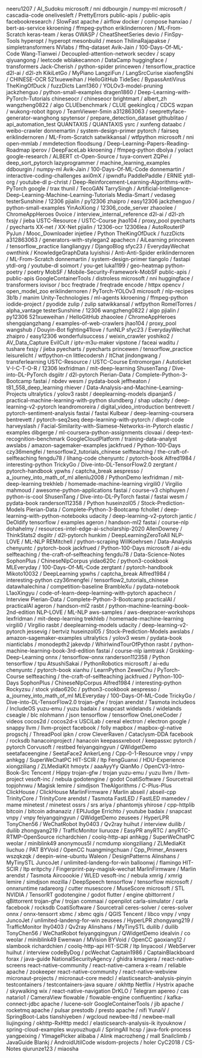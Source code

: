 neeru1207 / AI_Sudoku
microsoft / nni
ddbourgin / numpy-ml
microsoft / cascadia-code
onelivesleft / PrettyErrors
public-apis / public-apis
facebookresearch / SlowFast
apache / airflow
docker / compose
hanxiao / bert-as-service
kkroening / ffmpeg-python
eriklindernoren / ML-From-Scratch
keras-team / keras
OWASP / CheatSheetSeries
devio / FinSpy-Tools
hyperopt / hyperopt
mesonbuild / meson
ThilinaRajapakse / simpletransformers
NVlabs / ffhq-dataset
Avik-Jain / 100-Days-Of-ML-Code
Wang-Tianwei / Decoupled-attention-network
secdev / scapy
qiyuangong / leetcode
wblakecannon / DataCamp
huggingface / transformers
Jack-Cherish / python-spider
princewen / tensorflow_practice
d2l-ai / d2l-zh
KikiLetGo / MyPiano
LangziFun / LangSrcCurise
xiaofengShi / CHINESE-OCR
521xueweihan / HelloGitHub
TideSec / BypassAntiVirus
TheKingOfDuck / fuzzDicts
Lam1360 / YOLOv3-model-pruning
jackzhenguo / python-small-examples
dragen1860 / Deep-Learning-with-PyTorch-Tutorials
chineseocr / chineseocr
brightmart / albert_zh
wangzheng0822 / algo
CLUEbenchmark / CLUE
geekinglcq / CDCS
wzpan / wukong-robot
itgoyo / TeamViewer-5min
a312863063 / seeprettyface-generator-wanghong
spytensor / prepare_detection_dataset
githublitao / api_automation_test
QUANTAXIS / QUANTAXIS
ysrc / xunfeng
dataabc / weibo-crawler
donnemartin / system-design-primer
pytorch / fairseq
eriklindernoren / ML-From-Scratch
satwikkansal / wtfpython
microsoft / nni
open-mmlab / mmdetection
floodsung / Deep-Learning-Papers-Reading-Roadmap
iperov / DeepFaceLab
kkroening / ffmpeg-python
dbolya / yolact
google-research / ALBERT
ct-Open-Source / tuya-convert
ZQPei / deep_sort_pytorch
lazyprogrammer / machine_learning_examples
ddbourgin / numpy-ml
Avik-Jain / 100-Days-Of-ML-Code
donnemartin / interactive-coding-challenges
axi0mX / ipwndfu
PaddlePaddle / ERNIE
ytdl-org / youtube-dl
p-christ / Deep-Reinforcement-Learning-Algorithms-with-PyTorch
google / trax
thunil / TecoGAN
TarrySingh / Artificial-Intelligence-Deep-Learning-Machine-Learning-Tutorials
Media-Smart / vedaseg
testerSunshine / 12306
pjialin / py12306
zhaipro / easy12306
jackzhenguo / python-small-examples
YinAoXiong / 12306_code_server
zhaoolee / ChromeAppHeroes
0voice / interview_internal_reference
d2l-ai / d2l-zh
fxsjy / jieba
USTC-Resource / USTC-Course
jhao104 / proxy_pool
pyecharts / pyecharts
XX-net / XX-Net
pjialin / 12306-ocr
12306lea / AutoRouterIP
PyJun / Mooc_Downloader
injetlee / Python
TheKingOfDuck / fuzzDicts
a312863063 / generators-with-stylegan2
apachecn / AiLearning
princewen / tensorflow_practice
liangliangyy / DjangoBlog
sfyc23 / EverydayWechat
ownthink / KnowledgeGraphData
luyishisi / Anti-Anti-Spider
eriklindernoren / ML-From-Scratch
donnemartin / system-design-primer
tiangolo / fastapi
ytdl-org / youtube-dl
soimort / you-get
luka1199 / geo-heatmap
python-poetry / poetry
MobSF / Mobile-Security-Framework-MobSF
public-apis / public-apis
GoogleContainerTools / distroless
microsoft / nni
huggingface / transformers
iovisor / bcc
freqtrade / freqtrade
encode / httpx
opencv / open_model_zoo
eriklindernoren / PyTorch-YOLOv3
microsoft / nlp-recipes
3b1b / manim
Unity-Technologies / ml-agents
kkroening / ffmpeg-python
iodide-project / pyodide
zulip / zulip
satwikkansal / wtfpython
RomelTorres / alpha_vantage
testerSunshine / 12306
wangzheng0822 / algo
pjialin / py12306
521xueweihan / HelloGitHub
zhaoolee / ChromeAppHeroes
shengqiangzhang / examples-of-web-crawlers
jhao104 / proxy_pool
wangshub / Douyin-Bot
fighting41love / funNLP
sfyc23 / EverydayWechat
zhaipro / easy12306
wonderfulsuccess / weixin_crawler
yoshiko2 / AV_Data_Capture
EvilCult / iptv-m3u-maker
vipstone / faceai
waditu / tushare
fxsjy / jieba
pyecharts / pyecharts
princewen / tensorflow_practice
leisurelicht / wtfpython-cn
littlecodersh / ItChat
jindongwang / transferlearning
USTC-Resource / USTC-Course
Entromorgan / Autoticket
V-I-C-T-O-R / 12306
lexfridman / mit-deep-learning
ShusenTang / Dive-into-DL-PyTorch
dsgiitr / d2l-pytorch
Pierian-Data / Complete-Python-3-Bootcamp
fastai / nbdev
wesm / pydata-book
jeffheaton / t81_558_deep_learning
rhiever / Data-Analysis-and-Machine-Learning-Projects
ultralytics / yolov3
rasbt / deeplearning-models
dipanjanS / practical-machine-learning-with-python
slundberg / shap
udacity / deep-learning-v2-pytorch
leandromoreira / digital_video_introduction
bentrevett / pytorch-sentiment-analysis
fastai / fastai
Kulbear / deep-learning-coursera
bentrevett / pytorch-seq2seq
deep-learning-with-pytorch / dlwpt-code
harveyslash / Facial-Similarity-with-Siamese-Networks-in-Pytorch
elastic / examples
dibgerge / ml-coursera-python-assignments
clovaai / deep-text-recognition-benchmark
GoogleCloudPlatform / training-data-analyst
awslabs / amazon-sagemaker-examples
jackfrued / Python-100-Days
czy36mengfei / tensorflow2_tutorials_chinese
selfteaching / the-craft-of-selfteaching
fengdu78 / lihang-code
chenyuntc / pytorch-book
Alfred1984 / interesting-python
TrickyGo / Dive-into-DL-TensorFlow2.0
zergtant / pytorch-handbook
ypwhs / captcha_break
aespresso / a_journey_into_math_of_ml
allenlu2008 / PythonDemo
lexfridman / mit-deep-learning
trekhleb / homemade-machine-learning
virgili0 / Virgilio
mahmoud / awesome-python-applications
fastai / course-v3
chiphuyen / python-is-cool
ShusenTang / Dive-into-DL-PyTorch
fastai / fastai
wesm / pydata-book
randerson112358 / Python
huseinzol05 / Stock-Prediction-Models
Pierian-Data / Complete-Python-3-Bootcamp
fchollet / deep-learning-with-python-notebooks
udacity / deep-learning-v2-pytorch
jantic / DeOldify
tensorflow / examples
ageron / handson-ml2
fastai / course-nlp
dohahelmy / resources-intel-edge-ai-scholarship-2020
AllenDowney / ThinkStats2
dsgiitr / d2l-pytorch
hunkim / DeepLearningZeroToAll
NLP-LOVE / ML-NLP
REMitchell / python-scraping
WillKoehrsen / Data-Analysis
chenyuntc / pytorch-book
jackfrued / Python-100-Days
microsoft / ai-edu
selfteaching / the-craft-of-selfteaching
fengdu78 / Data-Science-Notes
SophonPlus / ChineseNlpCorpus
yidao620c / python3-cookbook
MLEveryday / 100-Days-Of-ML-Code
zergtant / pytorch-handbook
Mikoto10032 / DeepLearning
ypwhs / captcha_break
Alfred1984 / interesting-python
czy36mengfei / tensorflow2_tutorials_chinese
datawhalechina / competition-baseline
BrambleXu / pydata-notebook
L1aoXingyu / code-of-learn-deep-learning-with-pytorch
apachecn / Interview
Pierian-Data / Complete-Python-3-Bootcamp
practicalAI / practicalAI
ageron / handson-ml2
rasbt / python-machine-learning-book-2nd-edition
NLP-LOVE / ML-NLP
aws-samples / aws-deepracer-workshops
lexfridman / mit-deep-learning
trekhleb / homemade-machine-learning
virgili0 / Virgilio
rasbt / deeplearning-models
udacity / deep-learning-v2-pytorch
jessevig / bertviz
huseinzol05 / Stock-Prediction-Models
awslabs / amazon-sagemaker-examples
ultralytics / yolov3
wesm / pydata-book
nianticlabs / monodepth2
jakevdp / WhirlwindTourOfPython
rasbt / python-machine-learning-book-3rd-edition
fastai / course-nlp
iamtrask / Grokking-Deep-Learning
onnx / tensorflow-onnx
randerson112358 / Python
tensorflow / tpu
AtsushiSakai / PythonRobotics
microsoft / ai-edu
chenyuntc / pytorch-book
xianhu / LearnPython
ZeweiChu / PyTorch-Course
selfteaching / the-craft-of-selfteaching
jackfrued / Python-100-Days
SophonPlus / ChineseNlpCorpus
Alfred1984 / interesting-python
Rockyzsu / stock
yidao620c / python3-cookbook
aespresso / a_journey_into_math_of_ml
MLEveryday / 100-Days-Of-ML-Code
TrickyGo / Dive-into-DL-TensorFlow2.0
trojan-gfw / trojan
arendst / Tasmota
includeos / IncludeOS
yuzu-emu / yuzu
badaix / snapcast
widelands / widelands
cseagle / blc
nlohmann / json
tensorflow / tensorflow
OneLoneCoder / videos
cocos2d / cocos2d-x
USCiLab / cereal
electron / electron
google / snappy
llvm / llvm-project
facebook / folly
mapbox / mapbox-gl-native
progschj / ThreadPool
ipkn / crow
CleverRaven / Cataclysm-DDA
facebook / rocksdb
hanacoinproject / hanacoin
keepassxreboot / keepassxc
pytorch / pytorch
Corvusoft / restbed
feiyangqingyun / QWidgetDemo
seetafaceengine / SeetaFace2
AnkerLeng / Cpp-0-1-Resource
vnpy / vnpy
anhkgg / SuperWeChatPC
HIT-SCIR / ltp
FengGuanxi / HDU-Experience
xiongziliang / ZLMediaKit
hmoytx / aaaAyyYy
QianMo / OpenCV3-Intro-Book-Src
Tencent / Hippy
trojan-gfw / trojan
yuzu-emu / yuzu
llvm / llvm-project
vesoft-inc / nebula
godotengine / godot
CoatiSoftware / Sourcetrail
topjohnwu / Magisk
lemire / simdjson
TheAlgorithms / C-Plus-Plus
ClickHouse / ClickHouse
MarlinFirmware / Marlin
abseil / abseil-cpp
TrinityCore / TrinityCore
arendst / Tasmota
FastLED / FastLED
mamedev / mame
minetest / minetest
ossrs / srs
ariya / phantomjs
yhirose / cpp-httplib
bitcoin / bitcoin
adnanaziz / EPIJudge
Errichto / youtube
badaix / snapcast
vnpy / vnpy
feiyangqingyun / QWidgetDemo
zeusees / HyperLPR
TonyChen56 / WeChatRobot
lhy0403 / Qv2ray
huihut / interview
duilib / duilib
zhongyang219 / TrafficMonitor
liuruoze / EasyPR
anyRTC / anyRTC-RTMP-OpenSource
richardchien / coolq-http-api
anhkgg / SuperWeChatPC
weolar / miniblink49
anonymous5l / ncmdump
xiongziliang / ZLMediaKit
liuchuo / PAT
BYVoid / OpenCC
huangmingchuan / Cpp_Primer_Answers
wszqkzqk / deepin-wine-ubuntu
Waleon / DesignPatterns
Alinshans / MyTinySTL
JuncoJet / unlimited-landeng-for-win
balloonwj / flamingo
HIT-SCIR / ltp
eritpchy / Fingerprint-pay-magisk-wechat
MarlinFirmware / Marlin
arendst / Tasmota
Aircoookie / WLED
vesoft-inc / nebula
xmrig / xmrig
lemire / simdjson
mozilla / DeepSpeech
tensorflow / tensorflow
microsoft / onnxruntime
radareorg / cutter
musescore / MuseScore
microsoft / STL
NVIDIA / TensorRT
godotengine / godot
flutter / engine
qbittorrent / qBittorrent
trojan-gfw / trojan
commaai / openpilot
carla-simulator / carla
facebook / rocksdb
CoatiSoftware / Sourcetrail
ceres-solver / ceres-solver
onnx / onnx-tensorrt
xbmc / xbmc
qgis / QGIS
Tencent / libco
vnpy / vnpy
JuncoJet / unlimited-landeng-for-win
zeusees / HyperLPR
zhongyang219 / TrafficMonitor
lhy0403 / Qv2ray
Alinshans / MyTinySTL
duilib / duilib
TonyChen56 / WeChatRobot
feiyangqingyun / QWidgetDemo
idealvin / co
weolar / miniblink49
Ewenwan / MVision
BYVoid / OpenCC
gaoxiang12 / slambook
richardchien / coolq-http-api
HIT-SCIR / ltp
linyacool / WebServer
huihut / interview
codeByDog / pcWechat
Captain1986 / CaptainBlackboard
forax / java-guide
NationalSecurityAgency / ghidra
kmagiera / react-native-screens
react-native-community / react-native-camera
x-ream / reliable
apache / zookeeper
react-native-community / react-native-webview
micronaut-projects / micronaut-core
medcl / elasticsearch-analysis-pinyin
testcontainers / testcontainers-java
square / okhttp
Netflix / Hystrix
apache / skywalking
wix / react-native-navigation
DrKLO / Telegram
apereo / cas
natario1 / CameraView
flowable / flowable-engine
confluentinc / kafka-connect-jdbc
apache / lucene-solr
GoogleContainerTools / jib
apache / rocketmq
apache / pulsar
prestodb / presto
apache / nifi
YunaiV / SpringBoot-Labs
tianshiyeben / wgcloud
newbee-ltd / newbee-mall
liujingxing / okhttp-RxHttp
medcl / elasticsearch-analysis-ik
ityouknow / spring-cloud-examples
wuyouzhuguli / SpringAll
hcsp / java-fork-process
yangpeixing / YImagePicker
alibaba / Alink
macrozheng / mall
Snailclimb / JavaGuide
Blankj / AndroidUtilCode
wisdom-projects / holer
CyC2018 / CS-Notes
qiurunze123 / miaosha
